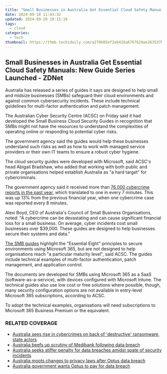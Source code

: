 ```yaml
---
title: "Small Businesses in Australia Get Essential Cloud Safety Manuals: New Guide Series Launched - ZDNet"
date: 2024-09-18 11:43:32
updated: 2024-09-20 10:15:10
tags:
  - cloud
categories:
  - tech
thumbnail: https://thmb.techidaily.com/a270605ef2ab426a6767629ae263537bc25fdbd249dd83c4ff219886bfce5bc1.jpg
---
```


## Small Businesses in Australia Get Essential Cloud Safety Manuals: New Guide Series Launched - ZDNet

Australia has released a series of guides it says are designed to help small and midsize businesses (SMBs) safeguard their cloud environments and against common cybersecurity incidents. These include technical guidelines for multi-factor authentication and patch management. 

The Australian Cyber Security Centre (ACSC) on Friday said it had developed the Small Business Cloud Security Guides in recognition that SMBs might not have the resources to understand the complexities of operating online or responding to potential cyber risks. 

The government agency said the guides would help these businesses understand such risks as well as how to work with managed service providers or their own IT teams to ensure a robust cyber hygiene. 

The cloud security guides were developed with Microsoft, said ACSC's head Abigail Bradshaw, who added that working with both public and private organisations helped establish Australia as "a hard target" for cybercriminals. 

The government agency said it received more than [76,000 cybercrime reports in the past year](https://www.zdnet.com/article/australia-sees-rise-in-cybercrimes-on-back-of-destructive-ransomware-state-actors/), which translated to one in every 7 minutes. This was up 13% from the previous financial year, when one cybercrime case was reported every 8 minutes. 

Alexi Boyd, CEO of Australia's Council of Small Business Organisations, noted: "A cybercrime can be devastating and can cause significant financial loss for a small business. On average, cyber incidents cost small businesses over $39,000\. These guides are designed to help businesses secure their systems and data."

[The SMB guides](https://www.cyber.gov.au/acsc/small-and-medium-businesses/small-business-cloud-security-guides) highlight the "Essential Eight" principles to secure environments using Microsoft 365, but are not designed to help organisations reach "a particular maturity level", said ACSC. The guides include technical examples of multi-factor authentication, patch management, and application control. 

The documents are developed for SMBs using Microsoft 365 as a SaaS (software-as-a-service), with devices configured with Microsoft Intune. The technical guides also use low cost or free solutions where possible, though, many security configuration options are not available in entry-level Microsoft 365 subscriptions, according to ACSC.

To adopt the technical examples, organisations will need subscriptions to Microsoft 365 Business Premium or the equivalent.

### RELATED COVERAGE

* [Australia sees rise in cybercrimes on back of 'destructive' ransomware, state actors](https://www.zdnet.com/article/australia-sees-rise-in-cybercrimes-on-back-of-destructive-ransomware-state-actors/)
* [Australia beefs up scrutiny of Medibank following data breach](https://www.zdnet.com/article/australia-beefs-up-scrutiny-of-medibank-following-data-breach/)
* [Australia seeks stiffer penalty for data breaches amidst spate of security incidents](https://www.zdnet.com/article/australia-seeks-stiffer-penalty-for-data-breaches-amidst-spate-of-security-incidents/)
* [Australia moots changes to privacy laws after Optus data breach](https://www.zdnet.com/article/australia-moots-changes-to-privacy-laws-after-optus-data-breach/)
* [Australia government wants Optus to pay for data breach](https://www.zdnet.com/article/australia-government-wants-optus-to-pay-for-data-breach/)

<ins class="adsbygoogle"
     style="display:block"
     data-ad-format="autorelaxed"
     data-ad-client="ca-pub-7571918770474297"
     data-ad-slot="1223367746"></ins>



<ins class="adsbygoogle"
     style="display:block"
     data-ad-client="ca-pub-7571918770474297"
     data-ad-slot="8358498916"
     data-ad-format="auto"
     data-full-width-responsive="true"></ins>
